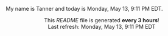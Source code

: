 My name is Tanner and today is Monday, May 13, 9:11 PM EDT.

<p align="center">This <i>README</i> file is generated <b>every 3 hours</b>!</br>Last refresh: Monday, May 13, 9:11 PM EDT<br /></p>
